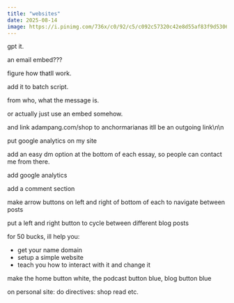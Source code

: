 ```yaml
---
title: "websites"
date: 2025-08-14
image: https://i.pinimg.com/736x/c0/92/c5/c092c57320c42e8d55af83f9d5306314.jpg
---
```


gpt it.

an email embed???

figure how thatll work.

add it to batch script.

from who, what the message is.

or actually just use an embed somehow.

and link adampang.com/shop to anchormarianas itll be an outgoing link\n\n

put google analytics on my site

add an easy dm option at the bottom of each essay, so people can contact me from there.

add google analytics

add a comment section

make arrow buttons on left and right of bottom of each  to navigate between posts

put a left and right button to cycle between different blog posts

for 50 bucks, ill help you:
- get your name domain
- setup a simple website
- teach you how to interact with it and change it

make the home button white, the podcast button blue, blog button blue

on personal site: do directives: shop read etc.
